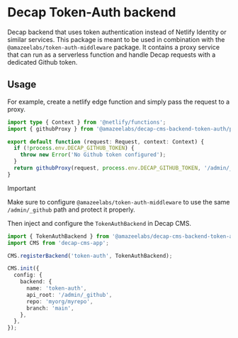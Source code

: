 # Decap Token-Auth backend

Decap backend that uses token authentication instead of Netlify Identity or
similar services. This package is meant to be used in combination with the
`@amazeelabs/token-auth-middleware` package. It contains a proxy service that
can run as a serverless function and handle Decap requests with a dedicated
Github token.

## Usage

For example, create a netlify edge function and simply pass the request to a
proxy.

```typescript
import type { Context } from '@netlify/functions';
import { githubProxy } from '@amazeelabs/decap-cms-backend-token-auth/proxy';

export default function (request: Request, context: Context) {
  if (!process.env.DECAP_GITHUB_TOKEN) {
    throw new Error('No Github token configured');
  }
  return githubProxy(request, process.env.DECAP_GITHUB_TOKEN, '/admin/_github');
}
```

> [!IMPORTANT]  
> Make sure to configure `@amazeelabs/token-auth-middleware` to use the same
> `/admin/_github` path and protect it properly.

Then inject and configure the `TokenAuthBackend` in Decap CMS.

```typescript
import { TokenAuthBackend } from '@amazeelabs/decap-cms-backend-token-auth';
import CMS from 'decap-cms-app';

CMS.registerBackend('token-auth', TokenAuthBackend);

CMS.init({
  config: {
    backend: {
      name: 'token-auth',
      api_root: '/admin/_github',
      repo: 'myorg/myrepo',
      branch: 'main',
    },
  },
});
```
